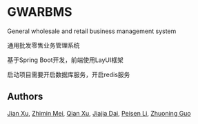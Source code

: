 # GWARBMS
General wholesale and retail business management system 

通用批发零售业务管理系统

基于Spring Boot开发，前端使用LayUI框架

启动项目需要开启数据库服务，开启redis服务

## Authors

[Jian Xu](https://github.com/BeiyanLuansheng), [Zhimin Mei](https://github.com/mzm1183710118), [Qian Xu](https://github.com/xuqianxuqian), [Jiajia Dai](https://github.com/1183710121djj), [Peisen Li](https://github.com/1183710108), [Zhuoning Guo](https://github.com/gzn00417)

